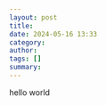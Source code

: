 ```yaml
---
layout: post
title: 
date: 2024-05-16 13:33
category: 
author: 
tags: []
summary: 
---
```


hello world 
